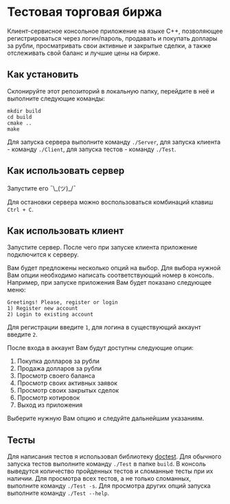 # Тестовая торговая биржа

Клиент-сервисное консольное приложение на языке С++, позволяющее регистрироваться через логин/пароль, продавать и покупать доллары за рубли, просматривать свои активные и закрытые сделки, а также отслеживать свой баланс и лучшие цены на бирже.

## Как установить
Склонируйте этот репозиторий в локальную папку, перейдите в неё и выполните следующие команды:
  ```
  mkdir build
  cd build
  cmake ..
  make
  ```
  
Для запуска сервера выполните команду `./Server`, для запуска клиента - команду `./Client`, для запуска тестов - команду `./Test`.

## Как использовать сервер
Запустите его ¯\\\_(ツ)\_/¯

Для остановки сервера можно воспользоваться комбинаций клавиш `Ctrl + C`.

## Как использовать клиент
Запустите сервер. После чего при запуске клиента приложение подключится к серверу.

Вам будет предложены несколько опций на выбор. Для выбора нужной Вам опции необходимо написать соответствующий номер в консоль. Например, при запуске приложения Вам будет показано следующее меню:

  ```
  Greetings! Please, register or login
  1) Register new account
  2) Login to existing account
  ```
  
Для регистрации введите `1`, для логина в существующий аккаунт введите `2`.

После входа в аккаунт Вам будут доступны следующие опции:
1) Покупка долларов за рубли
2) Продажа долларов за рубли
3) Просмотр своего баланса
4) Просмотр своих активных заявок
5) Просмотр своих закрытых сделок
6) Просмотр котировок
7) Выход из приложения

Выберите нужную Вам опцию и следуйте дальнейшим указаниям.

## Тесты
Для написания тестов я использовал библиотеку [doctest](https://github.com/doctest/doctest). Для обычного запуска тестов выполните команду `./Test` в папке `build`.
В консоль выведутся количество пройденных тестов и сломанные тесты при их наличии. Для просмотра всех тестов, а не только сломанных, выполните команду `./Test -s`. Для просмотра других опций запуска выполните команду `./Test --help`.
